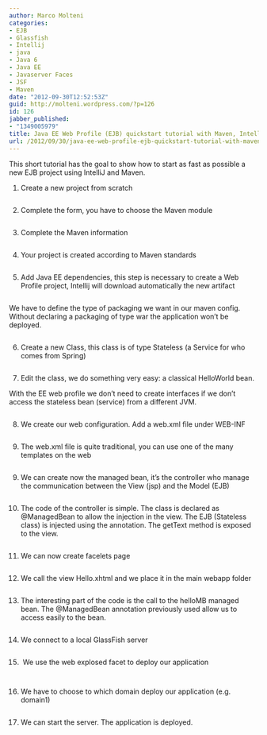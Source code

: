 ```yaml
---
author: Marco Molteni
categories:
- EJB
- Glassfish
- Intellij
- java
- Java 6
- Java EE
- Javaserver Faces
- JSF
- Maven
date: "2012-09-30T12:52:53Z"
guid: http://molteni.wordpress.com/?p=126
id: 126
jabber_published:
- "1349005979"
title: Java EE Web Profile (EJB) quickstart tutorial with Maven, Intellij and Glassfish
url: /2012/09/30/java-ee-web-profile-ejb-quickstart-tutorial-with-maven-intellij-and-glassfish/
---
```

This short tutorial has the goal to show how to start as fast as possible a new EJB project using IntelliJ and Maven.

1. Create a new project from scratch

[<img class="alignnone size-medium wp-image-127" title="start1" src="http://molteni.files.wordpress.com/2012/09/start11.png?w=300&#038;resize=300%2C138" alt="" data-recalc-dims="1" />](http://molteni.files.wordpress.com/2012/09/start11.png)

2. Complete the form, you have to choose the Maven module

[<img class="alignnone size-medium wp-image-155" title="start2" src="http://molteni.files.wordpress.com/2012/09/start2.png?w=300&#038;resize=300%2C157" alt="" data-recalc-dims="1" />](http://molteni.files.wordpress.com/2012/09/start2.png)

3. Complete the Maven information

[<img class="alignnone size-medium wp-image-136" title="Untitled" src="http://molteni.files.wordpress.com/2012/09/untitled.jpg?w=300&#038;resize=300%2C88" alt="" data-recalc-dims="1" />](http://molteni.files.wordpress.com/2012/09/untitled.jpg)

4. Your project is created according to Maven standards

[<img class="alignnone size-medium wp-image-137" title="maven_4" src="http://molteni.files.wordpress.com/2012/09/untitled2.jpg?w=300&#038;resize=300%2C237" alt="" data-recalc-dims="1" />](http://molteni.files.wordpress.com/2012/09/untitled2.jpg)

5. Add Java EE dependencies, this step is necessary to create a Web Profile project, Intellij will download automatically the new artifact

[<img class="alignnone size-medium wp-image-139" title="Maven_step_5" src="http://molteni.files.wordpress.com/2012/09/untitled4.jpg?w=300&#038;resize=300%2C92" alt="" data-recalc-dims="1" />](http://molteni.files.wordpress.com/2012/09/untitled4.jpg)

We have to define the type of packaging we want in our maven config. Without declaring a packaging of type war the application won&#8217;t be deployed.

[<img class="alignnone size-medium wp-image-154" title="Untitled29" src="http://molteni.files.wordpress.com/2012/09/untitled29.jpg?w=300&#038;resize=300%2C48" alt="" data-recalc-dims="1" />](http://molteni.files.wordpress.com/2012/09/untitled29.jpg)

6. Create a new Class, this class is of type Stateless (a Service for who comes from Spring)

[<img class="alignnone size-full wp-image-132" title="Untitled 3" src="http://molteni.files.wordpress.com/2012/09/untitled-3.jpg?resize=207%2C99" alt="" data-recalc-dims="1" />](http://molteni.files.wordpress.com/2012/09/untitled-3.jpg?resize=207%2C99)

7. Edit the class, we do something very easy: a classical HelloWorld bean.
  
With the EE web profile we don&#8217;t need to create interfaces if we don&#8217;t access the stateless bean (service) from a different JVM.

[<img class="alignnone size-medium wp-image-133" title="Untitled 12" src="http://molteni.files.wordpress.com/2012/09/untitled-12.jpg?w=300&#038;resize=300%2C238" alt="" data-recalc-dims="1" />](http://molteni.files.wordpress.com/2012/09/untitled-12.jpg)

8. We create our web configuration. Add a web.xml file under WEB-INF

[<img class="alignnone size-full wp-image-146" title="Untitled12" src="http://molteni.files.wordpress.com/2012/09/untitled12.jpg?resize=187%2C134" alt="" data-recalc-dims="1" />](http://molteni.files.wordpress.com/2012/09/untitled12.jpg?resize=187%2C134)

9. The web.xml file is quite traditional, you can use one of the many templates on the web

[<img class="alignnone size-medium wp-image-147" title="Untitled13" src="http://molteni.files.wordpress.com/2012/09/untitled13.jpg?w=271&#038;resize=271%2C300" alt="" data-recalc-dims="1" />](http://molteni.files.wordpress.com/2012/09/untitled13.jpg)

9. We can create now the managed bean, it&#8217;s the controller who manage the communication between the View (jsp) and the Model (EJB)

[<img class="alignnone size-full wp-image-157" title="11" src="http://molteni.files.wordpress.com/2012/09/111.jpg?resize=215%2C119" alt="" data-recalc-dims="1" />](http://molteni.files.wordpress.com/2012/09/111.jpg?resize=215%2C119)

10. The code of the controller is simple. The class is declared as @ManagedBean to allow the injection in the view. The EJB (Stateless class) is injected using the annotation. The getText method is exposed to the view.

[<img class="alignnone size-medium wp-image-133" title="Untitled 12" src="http://molteni.files.wordpress.com/2012/09/untitled-12.jpg?w=300&#038;resize=300%2C238" alt="" data-recalc-dims="1" />](http://molteni.files.wordpress.com/2012/09/untitled-12.jpg)

11. We can now create facelets page

[<img class="alignnone size-medium wp-image-134" title="Untitled 13" src="http://molteni.files.wordpress.com/2012/09/untitled-13.jpg?w=300&#038;resize=300%2C119" alt="" data-recalc-dims="1" />](http://molteni.files.wordpress.com/2012/09/untitled-13.jpg)

12. We call the view Hello.xhtml and we place it in the main webapp folder

[<img class="alignnone size-full wp-image-135" title="Untitled 14" src="http://molteni.files.wordpress.com/2012/09/untitled-14.jpg?resize=149%2C81" alt="" data-recalc-dims="1" />](http://molteni.files.wordpress.com/2012/09/untitled-14.jpg?resize=149%2C81)

13. The interesting part of the code is the call to the helloMB managed bean. The @ManagedBean annotation previously used allow us to access easily to the bean.

[<img class="alignnone size-medium wp-image-138" title="Untitled3" src="http://molteni.files.wordpress.com/2012/09/untitled3.jpg?w=300&#038;resize=300%2C223" alt="" data-recalc-dims="1" />](http://molteni.files.wordpress.com/2012/09/untitled3.jpg)

14. We connect to a local GlassFish server

[<img class="alignnone size-medium wp-image-158" title="glassfish" src="http://molteni.files.wordpress.com/2012/09/glassfish.png?w=300&#038;resize=300%2C163" alt="" data-recalc-dims="1" />](http://molteni.files.wordpress.com/2012/09/glassfish.png)

15.  We use the web explosed facet to deploy our application

[<img class="alignnone size-medium wp-image-151" title="Untitled26" src="http://molteni.files.wordpress.com/2012/09/untitled26.jpg?w=300&#038;resize=300%2C95" alt="" data-recalc-dims="1" />](http://molteni.files.wordpress.com/2012/09/untitled26.jpg)

[<img class="alignnone size-medium wp-image-149" title="Untitled23" src="http://molteni.files.wordpress.com/2012/09/untitled23.jpg?w=300&#038;resize=300%2C116" alt="" data-recalc-dims="1" />](http://molteni.files.wordpress.com/2012/09/untitled23.jpg)

16. We have to choose to which domain deploy our application (e.g. domain1)

[<img class="alignnone size-medium wp-image-152" title="Untitled27" src="http://molteni.files.wordpress.com/2012/09/untitled27.jpg?w=300&#038;resize=300%2C208" alt="" data-recalc-dims="1" />](http://molteni.files.wordpress.com/2012/09/untitled27.jpg)

17. We can start the server. The application is deployed.

[<img class="alignnone size-full wp-image-153" title="Untitled28" src="http://molteni.files.wordpress.com/2012/09/untitled28.jpg?resize=156%2C44" alt="" data-recalc-dims="1" />](http://molteni.files.wordpress.com/2012/09/untitled28.jpg?resize=156%2C44)